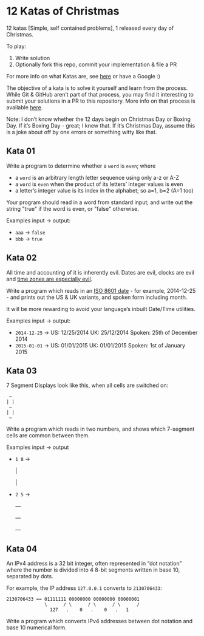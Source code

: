 # 12 Katas of Christmas

12 katas [Simple, self contained problems], 1 released every day of Christmas.

To play:

  1. Write solution
  2. Optionally fork this repo, commit your implementation & file a PR


For more info on what Katas are, see [here](http://codekata.com/) or have a Google :)

The objective of a kata is to solve it yourself and learn from the process. While Git & GitHub aren’t part of that process, you may find it interesting to submit your solutions in a PR to this repository. More info on that process is available [here](https://help.github.com/articles/fork-a-repo/).

Note: I don’t know whether the 12 days begin on Christmas Day or Boxing Day. If it’s Boxing Day - great; I knew that. If it’s Christmas Day, assume this is a joke about off by one errors or something witty like that.

## Kata 01

Write a program to determine whether a `word` is `even`; where

 - a `word` is an arbitrary length letter sequence using only a-z or A-Z
 - a `word` is `even` when the product of its letters’ integer values is even
 - a letter’s integer value is its index in the alphabet; so a=1, b=2 (A=1 too)

Your program should read in a word from standard input; and write out the string "true" if the word is even, or "false" otherwise.

Examples input -> output:

  - `aaa` -> `false`
  - `bbb` -> `true`

## Kata 02

All time and accounting of it is inherently evil. Dates are evil, clocks are evil and [time zones are especially evil](http://stackoverflow.com/questions/6841333/why-is-subtracting-these-two-times-in-1927-giving-a-strange-result/6841479#6841479).

Write a program which reads in an [ISO 8601 date](https://en.wikipedia.org/wiki/ISO_8601) - for example, 2014-12-25 - and prints out the US & UK variants, and spoken form including month.

It will be more rewarding to avoid your language’s inbuilt Date/Time utilities.

Examples input -> output:
 - `2014-12-25` ->
    US: 12/25/2014
    UK: 25/12/2014
    Spoken: 25th of December 2014
 - `2015-01-01` ->
    US: 01/01/2015
    UK: 01/01/2015
    Spoken: 1st of January 2015

## Kata 03

7 Segment Displays look like this, when all cells are switched on:

     —
    | |
     —
    | |
     —

Write a program which reads in two numbers, and shows which 7-segment cells are common between them.

Examples input -> output

 - `1 8` ->


      |

      |

- `2 5` ->


     —

     —

     —

## Kata 04

An IPv4 address is a 32 bit integer, often represented in “dot notation” where the number is divided into 4 8-bit segments written in base 10, separated by dots.

For example, the IP address `127.0.0.1` converts to `2130706433`:

    2130706433 == 01111111 00000000 00000000 00000001
                  \      / \      / \      / \      /
                    127   .    0   .    0   .   1

Write a program which converts IPv4 addresses between dot notation and base 10 numerical form.
